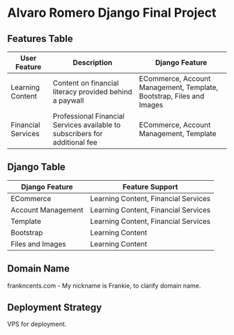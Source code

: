 # Alvaro Romero Django Final Project

## Features Table
| User Feature | Description | Django Feature |
| ------------ | ----------- | -------------- |
| Learning Content | Content on financial literacy provided behind a paywall | ECommerce, Account Management, Template, Bootstrap, Files and Images |
| Financial Services | Professional Financial Services available to subscribers for additional fee | ECommerce, Account Management, Template |

## Django Table
| Django Feature | Feature Support |
| -------------- | --------------- |
| ECommerce | Learning Content, Financial Services |
| Account Management | Learning Content, Financial Services |
| Template | Learning Content, Financial Services |
| Bootstrap | Learning Content |
| Files and Images | Learning Content |

## Domain Name
frankncents.com - My nickname is Frankie, to clarify domain name.

## Deployment Strategy
VPS for deployment.
